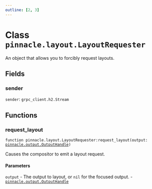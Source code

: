```yaml
---
outline: [2, 3]
---
```


# Class `pinnacle.layout.LayoutRequester`


An object that allows you to forcibly request layouts.

## Fields

### sender

`sender`: <code>grpc_client.h2.Stream</code>




## Functions

### <Badge type="method" text="method" /> request_layout

<div class="language-lua"><pre><code>function pinnacle.layout.LayoutRequester:request_layout(output: <a href="/lua-reference/main/classes/pinnacle.output.OutputHandle">pinnacle.output.OutputHandle</a>)</code></pre></div>

Causes the compositor to emit a layout request.


#### Parameters

`output` - The output to layout, or `nil` for the focused output.
	- <code><a href="/lua-reference/main/classes/pinnacle.output.OutputHandle">pinnacle.output.OutputHandle</a></code>





